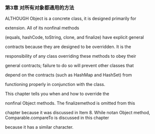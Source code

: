### 第3章 对所有对象都通用的方法

ALTHOUGH Object is a concrete class, it is designed primarily for

extension. All of its nonfinal methods

\(equals, hashCode, toString, clone, and finalize\) have explicit general

contracts because they are designed to be overridden. It is the

responsibility of any class overriding these methods to obey their

general contracts; failure to do so will prevent other classes that

depend on the contracts \(such as HashMap and HashSet\) from

functioning properly in conjunction with the class.

This chapter tells you when and how to override the

nonfinal Object methods. The finalizemethod is omitted from this

chapter because it was discussed in Item 8. While notan Object method, Comparable.compareTo is discussed in this chapter

because it has a similar character.

